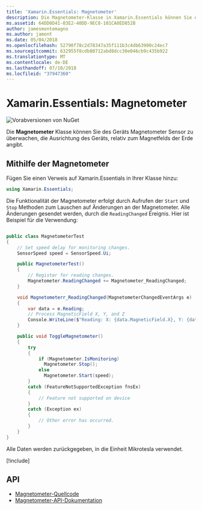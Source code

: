 ```yaml
---
title: 'Xamarin.Essentials: Magnetometer'
description: Die Magnetometer-Klasse in Xamarin.Essentials können Sie der Sensor Magnetometer des Geräts zu überwachen, die Ausrichtung des Geräts, relativ zum Magnetfelds der Erde angibt.
ms.assetid: 64DD0D41-03E2-40DD-9EC8-101CA0ED852B
author: jamesmontemagno
ms.author: jamont
ms.date: 05/04/2018
ms.openlocfilehash: 52790f78c2d78347a35f111b3c4db63900c24ec7
ms.sourcegitcommit: 632955f8cdb80712abd8dcc30e046cb9c435b922
ms.translationtype: MT
ms.contentlocale: de-DE
ms.lasthandoff: 07/10/2018
ms.locfileid: "37947360"
---
```

# <a name="xamarinessentials-magnetometer"></a>Xamarin.Essentials: Magnetometer

![Vorabversionen von NuGet](~/media/shared/pre-release.png)

Die **Magnetometer** Klasse können Sie des Geräts Magnetometer Sensor zu überwachen, die Ausrichtung des Geräts, relativ zum Magnetfelds der Erde angibt.

## <a name="using-magnetometer"></a>Mithilfe der Magnetometer

Fügen Sie einen Verweis auf Xamarin.Essentials in Ihrer Klasse hinzu:

```csharp
using Xamarin.Essentials;
```

Die Funktionalität der Magnetometer erfolgt durch Aufrufen der `Start` und `Stop` Methoden zum Lauschen auf Änderungen an der Magnetometer. Alle Änderungen gesendet werden, durch die `ReadingChanged` Ereignis. Hier ist Beispiel für die Verwendung:

```csharp

public class MagnetometerTest
{
    // Set speed delay for monitoring changes.
    SensorSpeed speed = SensorSpeed.Ui;

    public MagnetometerTest()
    {
        // Register for reading changes.
        Magnetometer.ReadingChanged += Magnetometer_ReadingChanged;
    }

    void Magnetometerr_ReadingChanged(MagnetometerChangedEventArgs e)
    {
        var data = e.Reading;
        // Process MagneticField X, Y, and Z
        Console.WriteLine($"Reading: X: {data.MagneticField.X}, Y: {data.MagneticField.Y}, Z: {data.MagneticField.Z}");
    }

    public void ToggleMagnetometer()
    {
        try
        {
            if (Magnetometer.IsMonitoring)
              Magnetometer.Stop();
            else
              Magnetometer.Start(speed);
        }
        catch (FeatureNotSupportedException fnsEx)
        {
            // Feature not supported on device
        }
        catch (Exception ex)
        {
            // Other error has occurred.
        }
    }
}
```

Alle Daten werden zurückgegeben, in die Einheit Mikrotesla verwendet.

[!include[](~/essentials/includes/sensor-speed.md)]

## <a name="api"></a>API

- [Magnetometer-Quellcode](https://github.com/xamarin/Essentials/tree/master/Xamarin.Essentials/Magnetometer)
- [Magnetometer-API-Dokumentation](xref:Xamarin.Essentials.Magnetometer)
